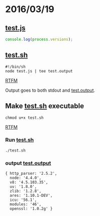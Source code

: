 # 2016/03/19

## [test.js](test.js)

```javascript
console.log(process.versions);
```

## [test.sh](test.sh)

```shell
#!/bin/sh
node test.js | tee test.output
```
[RTFM](http://man7.org/linux/man-pages/man1/tee.1.html)

Output goes to both stdout and [test.output](test.output).

## Make [test.sh](test.sh) executable

```shell
chmod u+x test.sh
```
[RTFM](http://man7.org/linux/man-pages/man1/chmod.1.html)

### Run [test.sh](test.sh)

```shell
./test.sh
```

### output [test.output](test.output)

```
{ http_parser: '2.5.2',
  node: '4.4.0',
  v8: '4.5.103.35',
  uv: '1.8.0',
  zlib: '1.2.8',
  ares: '1.10.1-DEV',
  icu: '56.1',
  modules: '46',
  openssl: '1.0.2g' }
```

